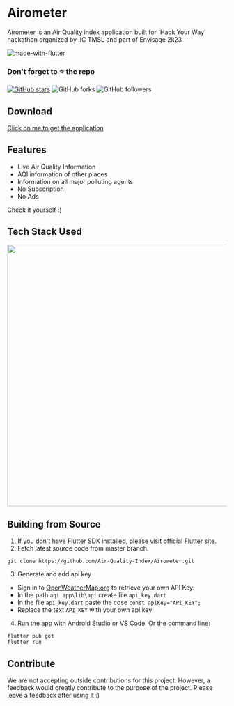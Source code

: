# Airometer

Airometer is an Air Quality index application built for 'Hack Your Way' hackathon organized by IIC TMSL and part of Envisage 2k23

[![made-with-flutter](https://img.shields.io/badge/Made%20with-Flutter-1f425f.svg)](https://flutter.dev/)

### Don't forget to :star: the repo

[![GitHub stars](https://img.shields.io/github/stars/Air-Quality-Index/Airometer.svg?style=social&label=Star)](https://github.com//Air-Quality-Index/Airometer) ![GitHub forks](https://img.shields.io/github/forks/Air-Quality-Index/Airometer.svg?style=social&label=Forks) ![GitHub followers](https://img.shields.io/github/followers/Air-Quality-Index.svg?style=social&label=Follow)

## Download

 <a href="https://drive.google.com/drive/folders/1uG59lQfDSPf6ZqGs3DNBZDkQ2Tk-zbyI?usp=sharing">Click on me to get the application</a>
 
 ## Features

- Live Air Quality Information
- AQI information of other places
- Information on all major polluting agents
- No Subscription
- No Ads

Check it yourself :)



## Tech Stack Used

<img src="https://storage.googleapis.com/cms-storage-bucket/70760bf1e88b184bb1bc.png"
     width="600">
 

## Building from Source

1. If you don't have Flutter SDK installed, please visit official [Flutter](https://flutter.dev/) site.
2. Fetch latest source code from master branch.

```
git clone https://github.com/Air-Quality-Index/Airometer.git
```

3. Generate and add api key

- Sign in to [OpenWeatherMap.org](https://openweathermap.org/) to retrieve your own API Key.
- In the path ``` aqi app\lib\api ``` create file ``` api_key.dart ```
- In the file ``` api_key.dart ``` paste the cose ```const apiKey="API_KEY";```
- Replace the text ```API_KEY``` with your own api key


4. Run the app with Android Studio or VS Code. Or the command line:

```
flutter pub get
flutter run
```

## Contribute

We are not accepting outside contributions for this project. However, a feedback would greatly
contribute to the purpose of the project. Please leave a feedback after using it :)

